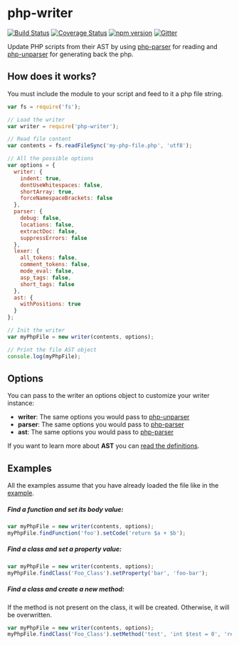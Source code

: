 # php-writer

[![Build Status](https://travis-ci.org/glayzzle/php-writer.svg?branch=master)](https://travis-ci.org/glayzzle/php-writer)
[![Coverage Status](https://coveralls.io/repos/github/glayzzle/php-writer/badge.svg?branch=master)](https://coveralls.io/github/glayzzle/php-writer?branch=master)
[![npm version](https://badge.fury.io/js/php-writer.svg)](https://badge.fury.io/js/php-writer)
[![Gitter](https://img.shields.io/badge/GITTER-join%20chat-green.svg)](https://gitter.im/glayzzle/Lobby)

Update PHP scripts from their AST by using [php-parser](https://github.com/glayzzle/php-parser) for reading
and [php-unparser](https://github.com/chris-l/php-unparser) for generating back the php.

## How does it works?
You must include the module to your script and feed to it a php file string.
```js
var fs = require('fs');

// Load the writer
var writer = require('php-writer');

// Read file content
var contents = fs.readFileSync('my-php-file.php', 'utf8');

// All the possible options
var options = {
  writer: {
    indent: true,
    dontUseWhitespaces: false,
    shortArray: true,
    forceNamespaceBrackets: false
  },
  parser: {
    debug: false, 
    locations: false,
    extractDoc: false,
    suppressErrors: false
  },
  lexer: {
    all_tokens: false,
    comment_tokens: false,
    mode_eval: false,
    asp_tags: false,
    short_tags: false
  },
  ast: {
    withPositions: true
  }
};

// Init the writer
var myPhpFile = new writer(contents, options);

// Print the file AST object
console.log(myPhpFile);
```

## Options
You can pass to the writer an options object to customize your writer instance:
* __writer__: The same options you would pass to [php-unparser](https://github.com/chris-l/php-unparser#how-to-use)
* __parser__: The same options you would pass to [php-parser](https://github.com/glayzzle/php-parser/wiki/Options) 
* __ast__: The same options you would pass to [php-parser](https://github.com/glayzzle/php-parser/wiki/Options) 

If you want to learn more about __AST__ you can [read the definitions](https://github.com/glayzzle/php-parser/blob/master/docs/AST.md).

## Examples
All the examples assume that you have already loaded the file like in the [example](https://github.com/glayzzle/php-writer#how-does-it-works).

##### Find a function and set its body value:
```js
var myPhpFile = new writer(contents, options);
myPhpFile.findFunction('foo').setCode('return $a + $b');
```

##### Find a class and set a property value:
```js
var myPhpFile = new writer(contents, options);
myPhpFile.findClass('Foo_Class').setProperty('bar', 'foo-bar');
```

##### Find a class and create a new method:

If the method is not present on the class, it will be created. Otherwise, it will be overwritten.

```js
var myPhpFile = new writer(contents, options);
myPhpFile.findClass('Foo_Class').setMethod('test', 'int $test = 0', 'return $test;', 'private', '?int');
```

